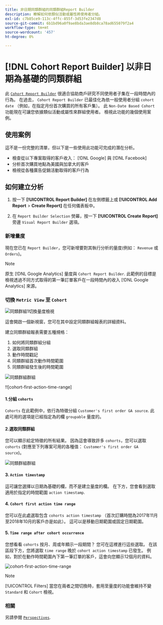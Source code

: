 ```yaml
---
title: 非日期同類群組的同類群組Report Builder
description: 瞭解如何依類似活動或屬性將使用者分組。
exl-id: c7b85ce9-113c-4ffc-855f-3d53fe2347d8
source-git-commit: 6b1bd96a0f9ae8bda3ae8db8ca78ad655079f2a4
workflow-type: tm+mt
source-wordcount: '457'
ht-degree: 0%

---
```


# [!DNL Cohort Report Builder] 以非日期為基礎的同類群組

此 [`Cohort Report Builder`](../dev-reports/cohort-rpt-bldr.md) 很適合協助商戶研究不同使用者子集在一段時間內的行為。 在過去， `Cohort Report Builder` 已最佳化為依一般使用者分組 `cohort date` （例如，在指定月份首次購買的所有客戶集）。 此 `Non-Date Based Cohort` 功能現在可讓您依據類似活動或屬性來群組使用者。 檢視此功能的幾個使用案例。

## 使用案例

這不是一份完整的清單，但以下是一些使用此功能可完成的潛在分析。

* 檢查從以下專案取得的客戶收入： [!DNL Google] 與 [!DNL Facebook]
* 分析首次購買地點為美國與加拿大的客戶
* 檢視從各種廣告促銷活動取得的客戶行為

## 如何建立分析

1. 按一下 **[!UICONTROL Report Builder]** 在左側標籤上或 **[!UICONTROL Add Report** > **Create Report]** 在任何儀表板中。

1. 在 `Report Builder Selection` 熒幕，按一下 **[!UICONTROL Create Report]** 旁邊 `Visual Report Builder` 選項。

### 新增量度

現在您已在 `Report Builder`，您可新增要對其執行分析的量度(例如： `Revenue` 或 `Orders`)。

>[!NOTE]
>
>原生 [!DNL Google Analytics] 量度與 `Cohort Report Builder`. 此範例的目標是檢視透過不同方式取得的第一筆訂單客戶在一段時間內的收入 [!DNL Google Analytics] 來源。

### 切換 `Metric View` 至 `Cohort`

![同類群組1切換量度檢視](../../assets/1-toggle-metric-view-to-cohort.png)

這會開啟一個新視窗，您可在其中設定同類群組報表的詳細資料。

建立同類群組報表需要五種規格：

1. 如何將同類群組分組
1. 選取同類群組
1. 動作時間戳記
1. 同類群組首次動作時間範圍
1. 同類群組發生後的時間範圍

![同類群組群組](../../assets/2-cohort-groups.png)<!--{: width="200" height="224"}-->

!![cohort-first-action-time-range]<!--(../../assets/3-cohort-first-action-time-range.png){: width="400" height="554"}-->

#### 1.分組 `cohorts`

`Cohorts` 在此範例中，依行為特徵分組 `Customer's first order GA source`. 此處可用的選項是已經指定為的欄 `groupable` 量度的。

#### 2.選取同類群組

您可以顯示給定特徵的所有結果。 因為這會導致許多 `cohorts`，您可以選取 `cohorts` (對應至下列專案可用的各種值： `Customer's first order GA source`)。

![同類群組群組](../../assets/4-cohort-groups.png)<!--{: width="300" height="338"}-->

#### 3. `Action timestamp`

這可讓您選擇以日期為基礎的欄，而不是建立量度的欄。 在下方，您會看到選取適用於指定的時間範圍 `action timestamp`.

#### 4. `Cohort first action time range`

您可以在此處選取包含 `cohorts action timestamp` （首次訂購時間為2017年11月至2018年10月的客戶亦是如此）。 這可以是移動日期範圍或固定日期範圍。

#### 5. `Time range after cohort occurrence`

您想看看 `cohorts` 按月、周或年顯示一段期間？ 您可在這裡進行這些選取。 在該區段下方，您將選取 `time range` 晚於 `cohort action timestamp` 已發生。 例如，對於在動作時間範圍內下第一筆訂單的客戶，這會向您顯示12個月的資料。

![cohort-first-action-time-range](../../assets/5-cohort-first-action-time-range.png)<!--{: width="400" height="557"}-->

>[!NOTE]
>
>[!UICONTROL Filters] 當您在兩者之間切換時，套用至量度的功能會維持不變 `Standard` 和 `Cohort` 檢視。

### 相關

另請參閱 [`Perspectives`](../../data-analyst/dev-reports/cohort-rpt-bldr.md).
